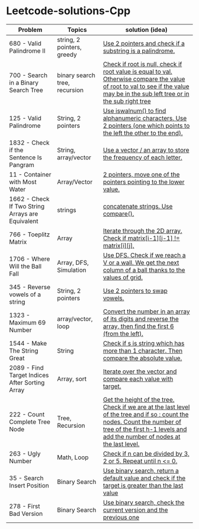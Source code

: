 # Leetcode-solutions-Cpp

| Problem  | Topics | solution (idea) |
| ------------- | ------------- | ------------- | 
| 680 - Valid Palindrome II  | string, 2 pointers, greedy | [Use 2 pointers and check if a substring is a palindrome.](https://github.com/LucasColas/Leetcode-solutions-Cpp/blob/main/680%20Valid%20Palindrome%20II%20.cpp) |
| 700 - Search in a Binary Search Tree | binary search tree, recursion | [Check if root is null, check if root value is equal to val. Otherwise compare the value of root to val to see if the value may be in the sub left tree or in the sub right tree](https://github.com/LucasColas/Leetcode-solutions-Cpp/blob/main/700%20-%20Search%20in%20a%20Binary%20Search%20Tree.cpp) |
| 125 - Valid Palindrome | String, 2 pointers | [Use iswalnum() to find alphanumeric characters. Use 2 pointers (one which points to the left the other to the end).](https://github.com/LucasColas/Leetcode-solutions-Cpp/blob/main/125%20-%20Valid%20Palindrome.cpp) |
| 1832 - Check if the Sentence Is Pangram | String, array/vector | [Use a vector / an array to store the frequency of each letter.](https://github.com/LucasColas/Leetcode-solutions-Cpp/blob/main/1832%20-%20Check%20if%20the%20Sentence%20Is%20Pangram%20.cpp) |
| 11 - Container with Most Water | Array/Vector | [2 pointers, move one of the pointers pointing to the lower value.](https://github.com/LucasColas/Leetcode-solutions-Cpp/blob/main/11%20-%20Container%20with%20Most%20Water.cpp) |
| 1662 - Check If Two String Arrays are Equivalent | strings | [concatenate strings. Use compare().](https://github.com/LucasColas/Leetcode-solutions-Cpp/blob/main/1662%20-%20Check%20If%20Two%20String%20Arrays%20are%20Equivalent.cpp) |
| 766 - Toeplitz Matrix | Array | [Iterate through the 2D array. Check if matrix[i-1][j-1] != matrix[i][j].](https://github.com/LucasColas/Leetcode-solutions-Cpp/blob/main/766%20-%20Toeplitz%20Matrix) |
| 1706 - Where Will the Ball Fall | Array, DFS, Simulation | [Use DFS. Check if we reach a V or a wall. We get the next column of a ball thanks to the values of grid.](https://github.com/LucasColas/Leetcode-solutions-Cpp/blob/main/1706%20-%20Where%20Will%20the%20Ball%20Fall.cpp) |
| 345 - Reverse vowels of a string | String, 2 pointers | [Use 2 pointers to swap vowels.](https://github.com/LucasColas/Leetcode-solutions-Cpp/blob/main/345%20-%20Reverse%20Vowels%20of%20a%20String.cpp) |
| 1323 - Maximum 69 Number | array/vector, loop | [Convert the number in an array of its digits and reverse the array, then find the first 6 (from the left).](https://github.com/LucasColas/Leetcode-solutions-Cpp/blob/main/1323%20-%20Maximum%2069%20Number.cpp) |
| 1544 - Make The String Great | String | [Check if s is string which has more than 1 character. Then compare the absolute value.](https://github.com/LucasColas/Leetcode-solutions-Cpp/blob/main/1544%20-%20Make%20The%20String%20Great.cpp) |
| 2089 - Find Target Indices After Sorting Array | Array, sort | [Iterate over the vector and compare each value with target.](https://github.com/LucasColas/Leetcode-solutions-Cpp/blob/main/2089%20-%20Find%20Target%20Indices%20After%20Sorting%20Array.cpp)|
| 222 - Count Complete Tree Node | Tree, Recursion | [Get the height of the tree. Check if we are at the last level of the tree and if so : count the nodes. Count the number of tree of the first h-1 levels and add the number of nodes at the last level.](https://github.com/LucasColas/Leetcode-solutions-Cpp/blob/main/222%20-%20Count%20Complete%20Tree%20Nodes.cpp) |
| 263 - Ugly Number | Math, Loop | [Check if n can be divided by 3, 2 or 5. Repeat until n <= 0.](https://github.com/LucasColas/Leetcode-solutions-Cpp/blob/main/263%20-%20Ugly%20Number.cpp)|
| 35 - Search Insert Position | Binary Search | [Use binary search, return a default value and check if the target is greater than the last value](https://github.com/LucasColas/Leetcode-solutions-Cpp/blob/main/35%20-%20Search%20insert%20position.cpp) |
| 278 - First Bad Version | Binary Search | [Use binary search, check the current version and the previous one](https://github.com/LucasColas/Leetcode-solutions-Cpp/blob/main/278%20-%20First%20Bad%20Version.cpp) |
